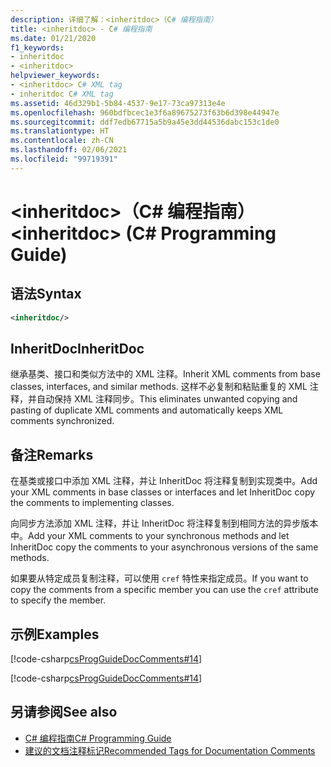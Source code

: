 ```yaml
---
description: 详细了解：<inheritdoc>（C# 编程指南）
title: <inheritdoc> - C# 编程指南
ms.date: 01/21/2020
f1_keywords:
- inheritdoc
- <inheritdoc>
helpviewer_keywords:
- <inheritdoc> C# XML tag
- inheritdoc C# XML tag
ms.assetid: 46d329b1-5b84-4537-9e17-73ca97313e4e
ms.openlocfilehash: 960bdfbcec1e3f6a89675273f63b6d398e44947e
ms.sourcegitcommit: ddf7edb67715a5b9a45e3dd44536dabc153c1de0
ms.translationtype: HT
ms.contentlocale: zh-CN
ms.lasthandoff: 02/06/2021
ms.locfileid: "99719391"
---
```

# <a name="inheritdoc-c-programming-guide"></a><span data-ttu-id="4de4a-103">\<inheritdoc>（C# 编程指南）</span><span class="sxs-lookup"><span data-stu-id="4de4a-103">\<inheritdoc> (C# Programming Guide)</span></span>

## <a name="syntax"></a><span data-ttu-id="4de4a-104">语法</span><span class="sxs-lookup"><span data-stu-id="4de4a-104">Syntax</span></span>  
  
```xml  
<inheritdoc/>
```  

## <a name="inheritdoc"></a><span data-ttu-id="4de4a-105">InheritDoc</span><span class="sxs-lookup"><span data-stu-id="4de4a-105">InheritDoc</span></span>

<span data-ttu-id="4de4a-106">继承基类、接口和类似方法中的 XML 注释。</span><span class="sxs-lookup"><span data-stu-id="4de4a-106">Inherit XML comments from base classes, interfaces, and similar methods.</span></span> <span data-ttu-id="4de4a-107">这样不必复制和粘贴重复的 XML 注释，并自动保持 XML 注释同步。</span><span class="sxs-lookup"><span data-stu-id="4de4a-107">This eliminates unwanted copying and pasting of duplicate XML comments and automatically keeps XML comments synchronized.</span></span>
  
## <a name="remarks"></a><span data-ttu-id="4de4a-108">备注</span><span class="sxs-lookup"><span data-stu-id="4de4a-108">Remarks</span></span>  

<span data-ttu-id="4de4a-109">在基类或接口中添加 XML 注释，并让 InheritDoc 将注释复制到实现类中。</span><span class="sxs-lookup"><span data-stu-id="4de4a-109">Add your XML comments in base classes or interfaces and let InheritDoc copy the comments to implementing classes.</span></span>

<span data-ttu-id="4de4a-110">向同步方法添加 XML 注释，并让 InheritDoc 将注释复制到相同方法的异步版本中。</span><span class="sxs-lookup"><span data-stu-id="4de4a-110">Add your XML comments to your synchronous methods and let InheritDoc copy the comments to your asynchronous versions of the same methods.</span></span>  

<span data-ttu-id="4de4a-111">如果要从特定成员复制注释，可以使用 `cref` 特性来指定成员。</span><span class="sxs-lookup"><span data-stu-id="4de4a-111">If you want to copy the comments from a specific member you can use the `cref` attribute to specify the member.</span></span>
  
## <a name="examples"></a><span data-ttu-id="4de4a-112">示例</span><span class="sxs-lookup"><span data-stu-id="4de4a-112">Examples</span></span>

[!code-csharp[csProgGuideDocComments#14](~/samples/snippets/csharp/VS_Snippets_VBCSharp/csProgGuideDocComments/CS/DocComments.cs#16)]  

[!code-csharp[csProgGuideDocComments#14](~/samples/snippets/csharp/VS_Snippets_VBCSharp/csProgGuideDocComments/CS/DocComments.cs#17)]  

## <a name="see-also"></a><span data-ttu-id="4de4a-113">另请参阅</span><span class="sxs-lookup"><span data-stu-id="4de4a-113">See also</span></span>

- [<span data-ttu-id="4de4a-114">C# 编程指南</span><span class="sxs-lookup"><span data-stu-id="4de4a-114">C# Programming Guide</span></span>](../index.md)
- [<span data-ttu-id="4de4a-115">建议的文档注释标记</span><span class="sxs-lookup"><span data-stu-id="4de4a-115">Recommended Tags for Documentation Comments</span></span>](./recommended-tags-for-documentation-comments.md)
